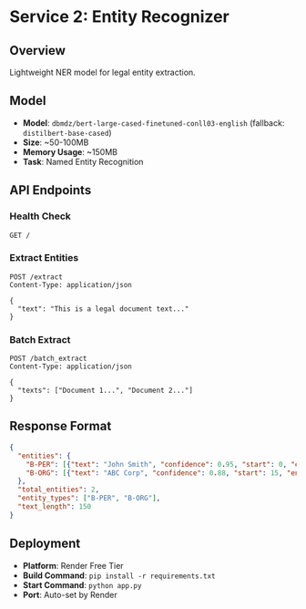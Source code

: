 # Service 2: Entity Recognizer

## Overview
Lightweight NER model for legal entity extraction.

## Model
- **Model**: `dbmdz/bert-large-cased-finetuned-conll03-english` (fallback: `distilbert-base-cased`)
- **Size**: ~50-100MB
- **Memory Usage**: ~150MB
- **Task**: Named Entity Recognition

## API Endpoints

### Health Check
```
GET /
```

### Extract Entities
```
POST /extract
Content-Type: application/json

{
  "text": "This is a legal document text..."
}
```

### Batch Extract
```
POST /batch_extract
Content-Type: application/json

{
  "texts": ["Document 1...", "Document 2..."]
}
```

## Response Format
```json
{
  "entities": {
    "B-PER": [{"text": "John Smith", "confidence": 0.95, "start": 0, "end": 9}],
    "B-ORG": [{"text": "ABC Corp", "confidence": 0.88, "start": 15, "end": 23}]
  },
  "total_entities": 2,
  "entity_types": ["B-PER", "B-ORG"],
  "text_length": 150
}
```

## Deployment
- **Platform**: Render Free Tier
- **Build Command**: `pip install -r requirements.txt`
- **Start Command**: `python app.py`
- **Port**: Auto-set by Render
